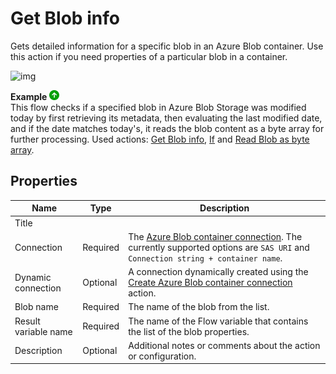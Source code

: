 # Get Blob info

Gets detailed information for a specific blob in an Azure Blob container. Use this action if you need properties of a particular blob in a container.

![img](https://profitbasedocs.blob.core.windows.net/flowimages/get-blob-info.png)



**Example** ![img](../../../../images/strz.jpg)  
This flow checks if a specified blob in Azure Blob Storage was modified today by first retrieving its metadata, then evaluating the last modified date, and if the date matches today's, it reads the blob content as a byte array for further processing. Used actions: [Get Blob info](), [If](../built-in/if.md) and [Read Blob as byte array](read-blob-as-byte-array.md).



## Properties

| Name             | Type      |Description                                             |
|------------------|-----------|--------------------------------------------------------|
| Title |   |  |
| Connection       | Required  | The [Azure Blob container connection](./azure-blob-container-connection.md). The currently supported options are `SAS URI` and `Connection string + container name`.    |
| Dynamic connection | Optional   | A connection dynamically created using the [Create Azure Blob container connection](./create-azure-blob-container-connection.md) action.    |
| Blob name | Required | The name of the blob from the list. |
| Result variable name | Required | The name of the Flow variable that contains the list of the blob properties. |
| Description | Optional | Additional notes or comments about the action or configuration.  |




